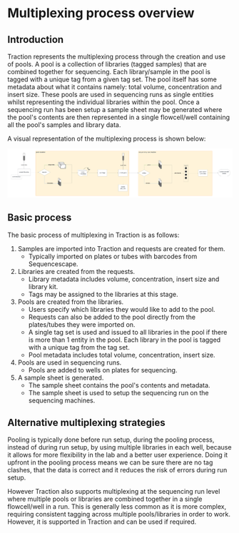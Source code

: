 # Multiplexing process overview

## Introduction

Traction represents the multiplexing process through the creation and use of pools. A pool is a collection of libraries (tagged samples) that are combined together for sequencing. Each library/sample in the pool is tagged with a unique tag from a given tag set. The pool itself has some metadata about what it contains namely: total volume, concentration and insert size. These pools are used in sequencing runs as single entities whilst representing the individual libraries within the pool. Once a sequencing run has been setup a sample sheet may be generated where the pool's contents are then represented in a single flowcell/well containing all the pool's samples and library data.

A visual representation of the multiplexing process is shown below:

![process](img/multiplexing-process-map.png)

## Basic process

The basic process of multiplexing in Traction is as follows:

1. Samples are imported into Traction and requests are created for them.
    - Typically imported on plates or tubes with barcodes from Sequencescape.
2. Libraries are created from the requests.
    - Library metadata includes volume, concentration, insert size and library kit.
    - Tags may be assigned to the libraries at this stage.
3. Pools are created from the libraries.
    - Users specify which libraries they would like to add to the pool.
    - Requests can also be added to the pool directly from the plates/tubes they were imported on.
    - A single tag set is used and issued to all libraries in the pool if there is more than 1 entity in the pool. Each library in the pool is tagged with a unique tag from the tag set.
    - Pool metadata includes total volume, concentration, insert size.
4. Pools are used in sequencing runs.
    - Pools are added to wells on plates for sequencing.
5. A sample sheet is generated.
    - The sample sheet contains the pool's contents and metadata.
    - The sample sheet is used to setup the sequencing run on the sequencing machines.

## Alternative multiplexing strategies

Pooling is typically done before run setup, during the pooling process, instead of during run setup, by using multiple libraries in each well, because it allows for more flexibility in the lab and a better user experience. Doing it upfront in the pooling process means we can be sure there are no tag clashes, that the data is correct and it reduces the risk of errors during run setup.

However Traction also supports multiplexing at the sequencing run level where multiple pools or libraries are combined together in a single flowcell/well in a run. This is generally less common as it is more complex, requiring consistent tagging across multiple pools/libraries in order to work. However, it is supported in Traction and can be used if required.
